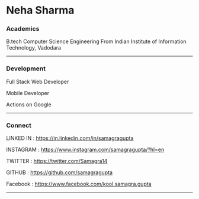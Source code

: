 # Neha Sharma

### Academics

B.tech Computer Science Engineering From Indian Institute of Information Technology, Vadodara

-----

### Development


Full Stack Web Developer

Mobile Developer

Actions on Google

-----


### Connect 

LINKED IN : https://in.linkedin.com/in/samagragupta

INSTAGRAM : https://www.instagram.com/samagragupta/?hl=en

TWITTER   : https://twitter.com/Samagra14

GITHUB    : https://github.com/samagragupta

Facebook  : https://www.facebook.com/kool.samagra.gupta




-----
